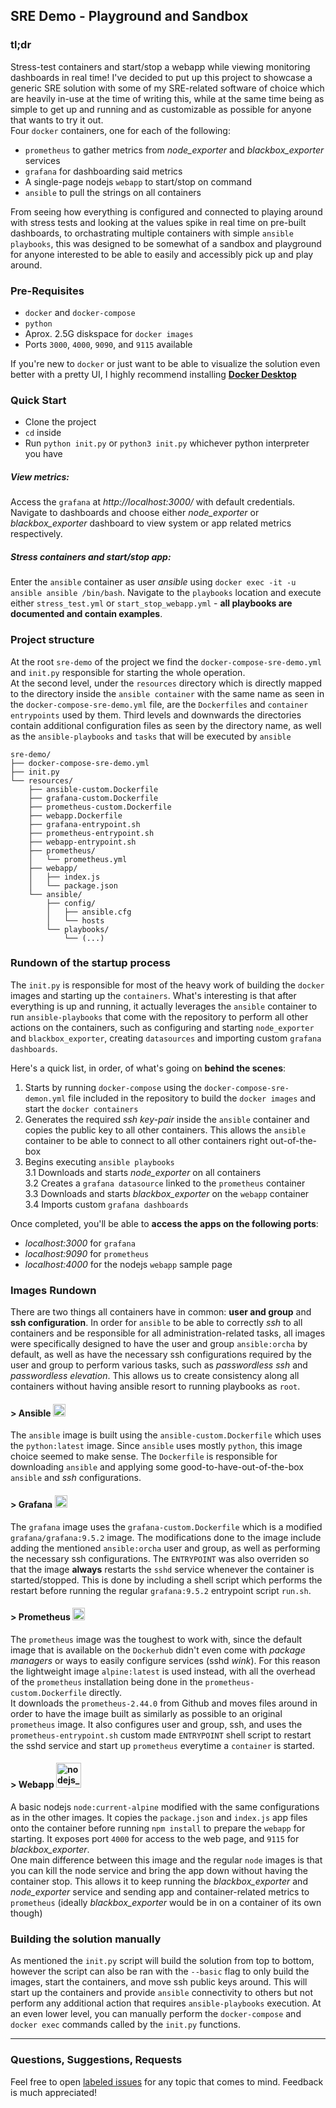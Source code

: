 ## SRE Demo - Playground and Sandbox
### tl;dr
Stress-test containers and start/stop a webapp while viewing monitoring dashboards in real time! 
I've decided to put up this project to showcase a generic SRE solution with some of my SRE-related software of choice which are heavily in-use at the time of writing this, while at the same time being as simple to get up and running and as customizable as possible for anyone that wants to try it out.  
Four `docker` containers, one for each of the following: 
* `prometheus` to gather metrics from *node_exporter* and *blackbox_exporter* services
* `grafana` for dashboarding said metrics
* A single-page nodejs `webapp` to start/stop on command
* `ansible` to pull the strings on all containers

From seeing how everything is configured and connected to playing around with stress tests and looking at the values spike in real time on pre-built dashboards, to orchastrating multiple containers with simple `ansible playbooks`, this was designed to be somewhat of a sandbox and playground for anyone interested to be able to easily and accessibly pick up and play around.

### Pre-Requisites
* `docker` and `docker-compose` 
* `python`
* Aprox. 2.5G diskspace for `docker images`
* Ports `3000`, `4000`, `9090`, and `9115` available  

If you're new to `docker` or just want to be able to visualize the solution even better with a pretty UI, I highly recommend installing **[Docker Desktop](https://www.docker.com/products/docker-desktop/)**

### Quick Start
* Clone the project
* `cd` inside
* Run `python init.py` or `python3 init.py` whichever python interpreter you have 

##### **View metrics:**
Access the `grafana` at *http://localhost:3000/* with default credentials. Navigate to dashboards and choose either *node_exporter* or *blackbox_exporter* dashboard to view system or app related metrics respectively.   

##### **Stress containers and start/stop app**:
Enter the `ansible` container as user *ansible* using `docker exec -it -u ansible ansible /bin/bash`. Navigate to the `playbooks` location and execute either `stress_test.yml` or `start_stop_webapp.yml` - **all playbooks are documented and contain examples**.

### Project structure
At the root `sre-demo` of the project we find the `docker-compose-sre-demo.yml` and `init.py` responsible for starting the whole operation.  
At the second level, under the `resources` directory which is directly mapped to the directory inside the `ansible container` with the same name as seen in the `docker-compose-sre-demo.yml` file, are the `Dockerfiles` and `container entrypoints` used by them. 
Third levels and downwards the directories contain additional configuration files as seen by the directory name, as well as the `ansible-playbooks` and `tasks` that will be executed by `ansible`
```
sre-demo/
├── docker-compose-sre-demo.yml
├── init.py
└── resources/
    ├── ansible-custom.Dockerfile
    ├── grafana-custom.Dockerfile
    ├── prometheus-custom.Dockerfile
    ├── webapp.Dockerfile
    ├── grafana-entrypoint.sh
    ├── prometheus-entrypoint.sh
    ├── webapp-entrypoint.sh
    ├── prometheus/
    │   └── prometheus.yml
    ├── webapp/
    │   ├── index.js
    │   └── package.json
    └── ansible/
        ├── config/
        │   ├── ansible.cfg
        │   └── hosts
        └── playbooks/
            └── (...)
```
### Rundown of the startup process
The `init.py` is responsible for most of the heavy work of building the `docker` images and starting up the `containers`. What's interesting is that after everything is up and running, it actually leverages the `ansible` container to run `ansible-playbooks` that come with the repository to perform all other actions on the containers, such as configuring and starting `node_exporter` and `blackbox_exporter`, creating `datasources` and importing custom `grafana dashboards`.  

Here's a quick list, in order, of what's going on **behind the scenes**:
1. Starts by running `docker-compose` using the `docker-compose-sre-demon.yml` file included in the repository to build the `docker images` and start the `docker containers`
2. Generates the required *ssh key-pair* inside the `ansible` container and copies the public key to all other containers. This allows the `ansible` container to be able to connect to all other containers right out-of-the-box
3. Begins executing `ansible playbooks`  
3.1 Downloads and starts *node_exporter* on all containers  
3.2 Creates a `grafana datasource` linked to the `prometheus` container  
3.3 Downloads and starts *blackbox_exporter* on the `webapp` container  
3.4 Imports custom `grafana dashboards`  

Once completed, you'll be able to **access the apps on the following ports**:
* *localhost:3000* for `grafana`
* *localhost:9090* for `prometheus`
* *localhost:4000* for the nodejs `webapp` sample page

### Images Rundown
There are two things all containers have in common: **user and group** and **ssh configuration**.
In order for `ansible` to be able to correctly *ssh* to all containers and be responsible for all administration-related tasks, all images were specifically designed to have the user and group `ansible:orcha` by default, as well as have the necessary ssh configurations required by the user and group to perform various tasks, such as *passwordless ssh* and *passwordless elevation*. This allows us to create consistency along all containers without having ansible resort to running playbooks as `root`.
#### > Ansible <img src="https://logos-download.com/wp-content/uploads/2016/10/Ansible_logo.png" alt="ansible_logo" width="20">
The `ansible` image is built using the `ansible-custom.Dockerfile` which uses the `python:latest` image. Since `ansible` uses mostly `python`, this image choice seemed to make sense. The `Dockerfile` is responsible for downloading `ansible` and applying some good-to-have-out-of-the-box `ansible` and *ssh* configurations.
#### > Grafana <img src="https://grafana.com/static/img/icons/icon-grafana-black.svg" alt="grafana_logo" width="20">
The `grafana` image uses the `grafana-custom.Dockerfile` which is a modified `grafana/grafana:9.5.2` image. The modifications done to the image include adding the mentioned `ansible:orcha` user and group, as well as performing the necessary ssh configurations. The `ENTRYPOINT` was also overriden so that the image **always** restarts the `sshd` service whenever the container is started/stopped. This is done by including a shell script which performs the restart before running the regular `grafana:9.5.2` entrypoint script `run.sh`.
#### > Prometheus <img src="https://upload.wikimedia.org/wikipedia/commons/3/38/Prometheus_software_logo.svg" alt="prometheus_logo" width="20">
The `prometheus` image was the toughest to work with, since the default image that is available on the `Dockerhub` didn't even come with *package managers* or ways to easily configure services (sshd *wink*). For this reason the lightweight image `alpine:latest` is used instead, with all the overhead of the `prometheus` installation being done in the `prometheus-custom.Dockerfile` directly.  
It downloads the `prometheus-2.44.0` from Github and moves files around in order to have the image built as similarly as possible to an original `prometheus` image. It also configures user and group, ssh, and uses the `prometheus-entrypoint.sh` custom made `ENTRYPOINT` shell script to restart the sshd service and start up `prometheus` everytime a `container` is started.
#### > Webapp <img src="https://upload.wikimedia.org/wikipedia/commons/d/d9/Node.js_logo.svg" alt="nodejs_logo" width="40">
A basic nodejs `node:current-alpine` modified with the same configurations as in the other images. It  copies the `package.json` and `index.js` app files onto the container before running `npm install` to prepare the `webapp` for starting. It exposes port `4000` for access to the web page, and `9115` for *blackbox_exporter*.  
One main difference between this image and the regular `node` images is that you can kill the node service and bring the app down without having the container stop. This allows it to keep running the *blackbox_exporter* and *node_exporter* service and sending app and container-related metrics to `prometheus` (ideally *blackbox_exporter* would be in on a container of its own though)
  
  
### Building the solution manually
As mentioned the `init.py` script will build the solution from top to bottom, however the script can also be ran with the `--basic` flag to only build the images, start the containers, and move ssh public keys around. This will start up the containers and provide `ansible` connectivity to others but not perform any additional action that requires `ansible-playbooks` execution.
At an even lower level, you can manually perform the `docker-compose` and `docker exec` commands called by the `init.py` functions.

---  
###  Questions, Suggestions, Requests
Feel free to open [labeled issues](https://github.com/ShowMeTheGita/sre-demo/issues) for any topic that comes to mind. Feedback is much appreciated!
